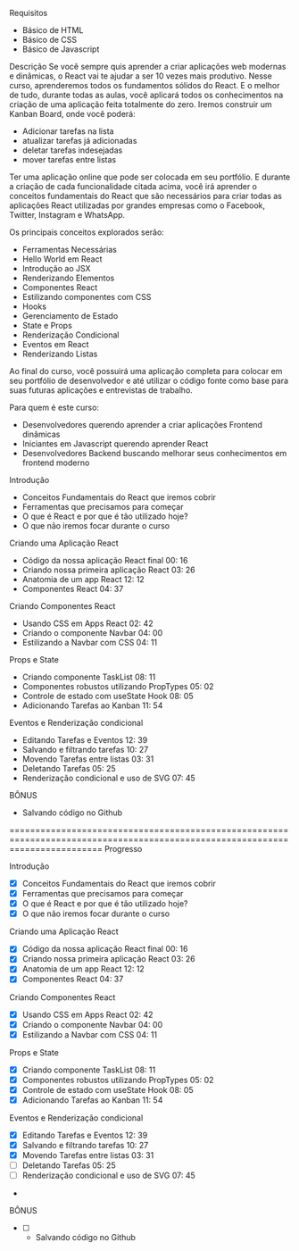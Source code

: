 Requisitos
- Básico de HTML
- Básico de CSS
- Básico de Javascript

Descrição
Se você sempre quis aprender a criar aplicações web modernas e dinâmicas, o React vai te ajudar a ser 10 vezes mais produtivo. Nesse curso, aprenderemos todos os fundamentos sólidos do React.
E o melhor de tudo, durante todas as aulas, você aplicará todos os conhecimentos na criação de uma aplicação feita totalmente do zero. Iremos construir um Kanban Board, onde você poderá:

- Adicionar tarefas na lista
- atualizar tarefas já adicionadas
- deletar tarefas indesejadas
- mover tarefas entre listas

Ter uma aplicação online que pode ser colocada em seu portfólio.
E durante a criação de cada funcionalidade citada acima, você irá aprender o conceitos fundamentais do React que são necessários para criar todas as aplicações React utilizadas por grandes empresas como o Facebook, Twitter, Instagram e WhatsApp.

Os principais conceitos explorados serão:
- Ferramentas Necessárias
- Hello World em React
- Introdução ao JSX
- Renderizando Elementos
- Componentes React
- Estilizando componentes com CSS
- Hooks
- Gerenciamento de Estado
- State e Props
- Renderização Condicional
- Eventos em React
- Renderizando Listas

Ao final do curso, você possuirá uma aplicação completa para colocar em seu portfólio de desenvolvedor e até utilizar o código fonte como base para suas futuras aplicações e entrevistas de trabalho.

Para quem é este curso:
- Desenvolvedores querendo aprender a criar aplicações Frontend dinâmicas
- Iniciantes em Javascript querendo aprender React
- Desenvolvedores Backend buscando melhorar seus conhecimentos em frontend moderno


Introdução
- Conceitos Fundamentais do React que iremos cobrir
- Ferramentas que precisamos para começar
- O que é React e por que é tão utilizado hoje?
- O que não iremos focar durante o curso


Criando uma Aplicação React
- Código da nossa aplicação React final 00: 16
- Criando nossa primeira aplicação React 03: 26
- Anatomia de um app React 12: 12
- Componentes React 04: 37


Criando Componentes React 
- Usando CSS em Apps React 02: 42
- Criando o componente Navbar 04: 00
- Estilizando a Navbar com CSS 04: 11


Props e State
- Criando componente TaskList 08: 11
- Componentes robustos utilizando PropTypes 05: 02
- Controle de estado com useState Hook 08: 05
- Adicionando Tarefas ao Kanban 11: 54


Eventos e Renderização condicional
- Editando Tarefas e Eventos 12: 39
- Salvando e filtrando tarefas 10: 27
- Movendo Tarefas entre listas 03: 31
- Deletando Tarefas 05: 25
- Renderização condicional e uso de SVG 07: 45

BÔNUS
- Salvando código no Github

==============================================================================================================================
Progresso

Introdução
- [x] Conceitos Fundamentais do React que iremos cobrir
- [x] Ferramentas que precisamos para começar
- [x] O que é React e por que é tão utilizado hoje?
- [x] O que não iremos focar durante o curso

Criando uma Aplicação React
- [x] Código da nossa aplicação React final 00: 16
- [x] Criando nossa primeira aplicação React 03: 26
- [x] Anatomia de um app React 12: 12
- [x] Componentes React 04: 37
 
Criando Componentes React 
- [x] Usando CSS em Apps React 02: 42
- [x] Criando o componente Navbar 04: 00
- [x] Estilizando a Navbar com CSS 04: 11

Props e State
- [x] Criando componente TaskList 08: 11
- [x] Componentes robustos utilizando PropTypes 05: 02
- [x] Controle de estado com useState Hook 08: 05
- [x] Adicionando Tarefas ao Kanban 11: 54

Eventos e Renderização condicional
- [x] Editando Tarefas e Eventos 12: 39
- [x] Salvando e filtrando tarefas 10: 27
- [x] Movendo Tarefas entre listas 03: 31
- [ ] Deletando Tarefas 05: 25
- [ ] Renderização condicional e uso de SVG 07: 45
- 
BÔNUS
- [ ] - Salvando código no Github